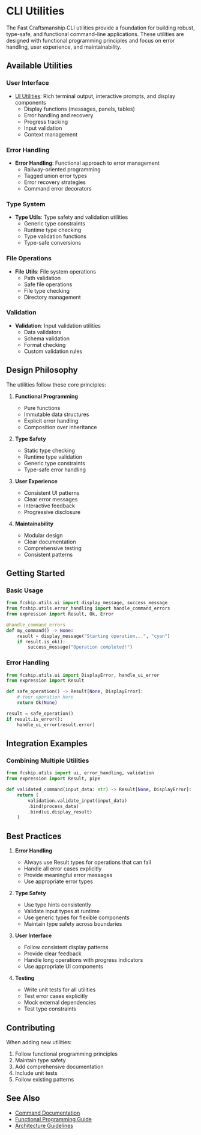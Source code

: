 # CLI Utilities

The Fast Craftsmanship CLI utilities provide a foundation for building robust, type-safe, and functional command-line applications. These utilities are designed with functional programming principles and focus on error handling, user experience, and maintainability.

## Available Utilities

### User Interface
- [UI Utilities](ui.md): Rich terminal output, interactive prompts, and display components
  - Display functions (messages, panels, tables)
  - Error handling and recovery
  - Progress tracking
  - Input validation
  - Context management

### Error Handling
- **Error Handling**: Functional approach to error management
  - Railway-oriented programming
  - Tagged union error types
  - Error recovery strategies
  - Command error decorators

### Type System
- **Type Utils**: Type safety and validation utilities
  - Generic type constraints
  - Runtime type checking
  - Type validation functions
  - Type-safe conversions

### File Operations
- **File Utils**: File system operations
  - Path validation
  - Safe file operations
  - File type checking
  - Directory management

### Validation
- **Validation**: Input validation utilities
  - Data validators
  - Schema validation
  - Format checking
  - Custom validation rules

## Design Philosophy

The utilities follow these core principles:

1. **Functional Programming**
   - Pure functions
   - Immutable data structures
   - Explicit error handling
   - Composition over inheritance

2. **Type Safety**
   - Static type checking
   - Runtime type validation
   - Generic type constraints
   - Type-safe error handling

3. **User Experience**
   - Consistent UI patterns
   - Clear error messages
   - Interactive feedback
   - Progressive disclosure

4. **Maintainability**
   - Modular design
   - Clear documentation
   - Comprehensive testing
   - Consistent patterns

## Getting Started

### Basic Usage

```python
from fcship.utils.ui import display_message, success_message
from fcship.utils.error_handling import handle_command_errors
from expression import Result, Ok, Error

@handle_command_errors
def my_command() -> None:
    result = display_message("Starting operation...", "cyan")
    if result.is_ok():
        success_message("Operation completed!")
```

### Error Handling

```python
from fcship.utils.ui import DisplayError, handle_ui_error
from expression import Result

def safe_operation() -> Result[None, DisplayError]:
    # Your operation here
    return Ok(None)

result = safe_operation()
if result.is_error():
    handle_ui_error(result.error)
```

## Integration Examples

### Combining Multiple Utilities

```python
from fcship.utils import ui, error_handling, validation
from expression import Result, pipe

def validated_command(input_data: str) -> Result[None, DisplayError]:
    return (
        validation.validate_input(input_data)
        .bind(process_data)
        .bind(ui.display_result)
    )
```

## Best Practices

1. **Error Handling**
   - Always use Result types for operations that can fail
   - Handle all error cases explicitly
   - Provide meaningful error messages
   - Use appropriate error types

2. **Type Safety**
   - Use type hints consistently
   - Validate input types at runtime
   - Use generic types for flexible components
   - Maintain type safety across boundaries

3. **User Interface**
   - Follow consistent display patterns
   - Provide clear feedback
   - Handle long operations with progress indicators
   - Use appropriate UI components

4. **Testing**
   - Write unit tests for all utilities
   - Test error cases explicitly
   - Mock external dependencies
   - Test type constraints

## Contributing

When adding new utilities:

1. Follow functional programming principles
2. Maintain type safety
3. Add comprehensive documentation
4. Include unit tests
5. Follow existing patterns

## See Also

- [Command Documentation](../commands/index.md)
- [Functional Programming Guide](../../functional_programming/index.md)
- [Architecture Guidelines](../../backend/index.md)